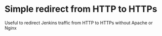 # Simple redirect from HTTP to HTTPs

Useful to redirect Jenkins traffic from HTTP to HTTPs without Apache or Nginx

